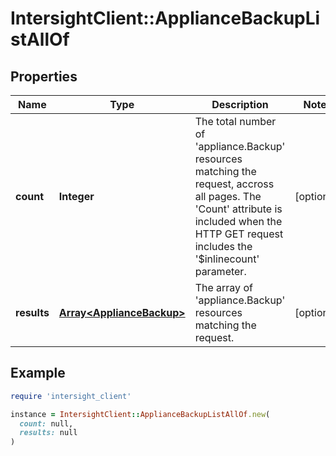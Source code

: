 # IntersightClient::ApplianceBackupListAllOf

## Properties

| Name | Type | Description | Notes |
| ---- | ---- | ----------- | ----- |
| **count** | **Integer** | The total number of &#39;appliance.Backup&#39; resources matching the request, accross all pages. The &#39;Count&#39; attribute is included when the HTTP GET request includes the &#39;$inlinecount&#39; parameter. | [optional] |
| **results** | [**Array&lt;ApplianceBackup&gt;**](ApplianceBackup.md) | The array of &#39;appliance.Backup&#39; resources matching the request. | [optional] |

## Example

```ruby
require 'intersight_client'

instance = IntersightClient::ApplianceBackupListAllOf.new(
  count: null,
  results: null
)
```

